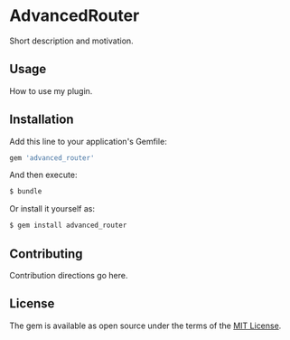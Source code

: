 # AdvancedRouter
Short description and motivation.

## Usage
How to use my plugin.

## Installation
Add this line to your application's Gemfile:

```ruby
gem 'advanced_router'
```

And then execute:
```bash
$ bundle
```

Or install it yourself as:
```bash
$ gem install advanced_router
```

## Contributing
Contribution directions go here.

## License
The gem is available as open source under the terms of the [MIT License](https://opensource.org/licenses/MIT).
